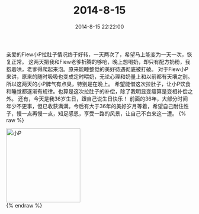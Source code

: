 ﻿---
title: 2014-8-15
date: 2014-8-15 22:22:00
tags:
categories: 妈妈
---
亲爱的Fiew小P拉肚子情况终于好转，一天两次了，希望马上能变为一天一次，恢复正常。
这两天把我和Fiew老爹折腾的够呛，晚上想喝奶，却只有配方奶粉，我抱着哄，老爹得爬起来泡。原来能睡整觉的美好待遇彻底被打破。
对于Fiew小P来讲，原来的随时吸吸也变成定时喂奶，无论心理和奶量上和以前都有天壤之别。所以这两天的小P脾气有点臭，特别是在晚上。
希望能借这次拉肚子，让小P饮食和睡觉都逐渐有规律。也算是这次拉肚子的补偿，除了我明显变瘦算是变相补偿之外。
还有，今天是我36岁生日，跟自己说生日快乐！
前面的36年，大部分时间年少不更事，但已收获满满。今后有大于36年的美好岁月等着，希望自己耐住性子，慢一点再慢一点，知足感恩，享受一路的风景，让自己不白来这一遭。
{% raw %}
<div style="width:500 px">
<div style="float:left; width:100 px"><img src="/2014-8-15/微信图片_20171010161723.jpg" width="200" alt="小P"></div>
<div style="clear:both"></div>
</div>
{% endraw %}